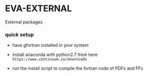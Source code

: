 # EVA-EXTERNAL
External packages

### quick setup

- have gfortran installed in your system 

- install anaconda with python2.7 from here ``https://www.continuum.io/downloads``

- run the install script to compile the fortran code of PDFs and FFs 


